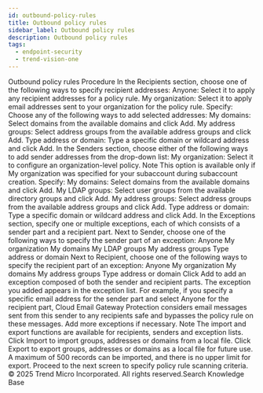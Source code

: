 ```yaml
---
id: outbound-policy-rules
title: Outbound policy rules
sidebar_label: Outbound policy rules
description: Outbound policy rules
tags:
  - endpoint-security
  - trend-vision-one
---
```


 Outbound policy rules Procedure In the Recipients section, choose one of the following ways to specify recipient addresses: Anyone: Select it to apply any recipient addresses for a policy rule. My organization: Select it to apply email addresses sent to your organization for the policy rule. Specify: Choose any of the following ways to add selected addresses: My domains: Select domains from the available domains and click Add. My address groups: Select address groups from the available address groups and click Add. Type address or domain: Type a specific domain or wildcard address and click Add. In the Senders section, choose either of the following ways to add sender addresses from the drop-down list: My organization: Select it to configure an organization-level policy. Note This option is available only if My organization was specified for your subaccount during subaccount creation. Specify: My domains: Select domains from the available domains and click Add. My LDAP groups: Select user groups from the available directory groups and click Add. My address groups: Select address groups from the available address groups and click Add. Type address or domain: Type a specific domain or wildcard address and click Add. In the Exceptions section, specify one or multiple exceptions, each of which consists of a sender part and a recipient part. Next to Sender, choose one of the following ways to specify the sender part of an exception: Anyone My organization My domains My LDAP groups My address groups Type address or domain Next to Recipient, choose one of the following ways to specify the recipient part of an exception: Anyone My organization My domains My address groups Type address or domain Click Add to add an exception composed of both the sender and recipient parts. The exception you added appears in the exception list. For example, if you specify a specific email address for the sender part and select Anyone for the recipient part, Cloud Email Gateway Protection considers email messages sent from this sender to any recipients safe and bypasses the policy rule on these messages. Add more exceptions if necessary. Note The import and export functions are available for recipients, senders and exception lists. Click Import to import groups, addresses or domains from a local file. Click Export to export groups, addresses or domains as a local file for future use. A maximum of 500 records can be imported, and there is no upper limit for export. Proceed to the next screen to specify policy rule scanning criteria. © 2025 Trend Micro Incorporated. All rights reserved.Search Knowledge Base